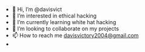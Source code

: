 - 👋 Hi, I’m @davisvict
- 👀 I’m interested in ethical hacking 
- 🌱 I’m currently learning white hat hacking 
- 💞️ I’m looking to collaborate on my projects
- 📫 How to reach me davisvictory2004@gmail.com
- 

<!---
davisvict/davisvict is a ✨ special ✨ repository because its `README.md` (this file) appears on your GitHub profile.
You can click the Preview link to take a look at your changes.
--->
